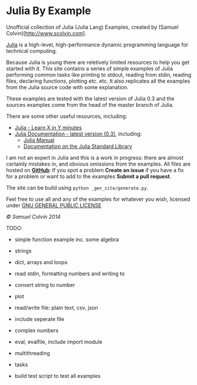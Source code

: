 Julia By Example
==============

Unofficial collection of Julia (Julia Lang) Examples, created by (Samuel Colvin)[http://www.scolvin.com].

[Julia](http://www.julialang.org) is a high-level, high-performance dynamic programming language for technical computing. 

Because Julia is young there are reletively limited resources to help you get started with it. This site contains a series of simple examples of Julia performing common tasks like printing to stdout, reading from stdin, reading files, declaring functions, plotting etc. etc. It also replicates all the examples from the Julia source code with some explanation.

These examples are tested with the latest version of Julia 0.3 and the sources examples come from the head of the master branch of Julia.

There are some other useful resources, including:

* [Julia - Learn X in Y minutes](http://learnxinyminutes.com/docs/julia/)
* [Julia Documentation - latest version (0.3)](http://docs.julialang.org/en/latest/manual/), including:
  * [Julia Manual](http://docs.julialang.org/en/latest/manual/)
  * [Documentation on the Julia Standard Library](http://docs.julialang.org/en/latest/stdlib/)

I am not an expert in Julia and this is a work in progress: there are almost certainly mistakes in, and obvious omissions from the examples. All files are hosted on **[GitHub](https://github.com/samuelcolvin/JuliaByExample)**: If you spot a problem **Create an issue** if you have a fix for a problem or want to add to the examples **Submit a pull request**.

The site can be build using `python _gen_site/generate.py`.

Feel free to use all and any of the examples for whatever you wish, licensed under [GNU GENERAL PUBLIC LICENSE](https://github.com/samuelcolvin/JuliaByExample/blob/master/LICENSE)

*&copy; Samuel Colvin 2014*

TODO:

* simple function example inc. some algebra
* strings
* dict, arrays and loops
* read stdin, formatting numbers and writing to 
* convert string to number
* plot
* read/write file: plain text, csv, json
* include seperate file
* complex numbers
* eval, evalfile, include import module
* multithreading
* tasks

* build test script to test all examples